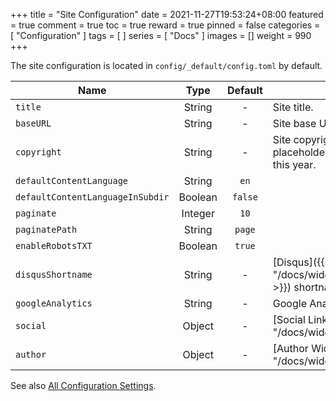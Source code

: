 +++
title = "Site Configuration"
date = 2021-11-27T19:53:24+08:00
featured = true
comment = true
toc = true
reward = true
pinned = false
categories = [
  "Configuration"
]
tags = [
]
series = [
  "Docs"
]
images = []
weight = 990
+++

The site configuration is located in `config/_default/config.toml` by default.

<!--more-->

| Name | Type | Default | Description
|---|:-:|:-:|---
| `title` | String | - | Site title.
| `baseURL` | String | - | Site base URL.
| `copyright` | String | - | Site copyright. The `{year}` placeholder will be replaced with this year.
| `defaultContentLanguage` | String | `en` |
| `defaultContentLanguageInSubdir` | Boolean | `false` |
| `paginate` | Integer | `10` |
| `paginatePath` | String | `page` |
| `enableRobotsTXT` | Boolean | `true` |
| `disqusShortname` | String | - | [Disqus]({{< ref "/docs/widgets/comments#disqus" >}}) shortname.
| `googleAnalytics` | String | - | Google Analytics.
| `social` | Object | - | [Social Links]({{< ref "/docs/widgets/social-links" >}}).
| `author` | Object | - | [Author Widget]({{< ref "/docs/widgets/author" >}}).

See also [All Configuration Settings](https://gohugo.io/getting-started/configuration/#all-configuration-settings).
